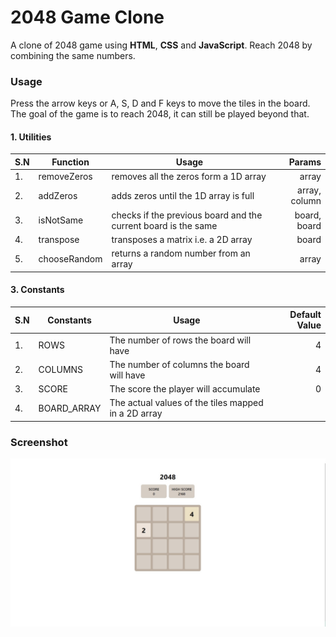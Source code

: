 # 2048 Game Clone

A clone of 2048 game using **HTML**, **CSS** and **JavaScript**. Reach 2048 by combining the same numbers.

### Usage

Press the arrow keys or A, S, D and F keys to move the tiles in the board. The goal of the game is to reach 2048, it can still be played beyond that.

#### 1. Utilities

| S.N | Function     | Usage                                                          |        Params |
| --- | ------------ | -------------------------------------------------------------- | ------------: |
| 1.  | removeZeros  | removes all the zeros form a 1D array                          |         array |
| 2.  | addZeros     | adds zeros until the 1D array is full                          | array, column |
| 3.  | isNotSame    | checks if the previous board and the current board is the same |  board, board |
| 4.  | transpose    | transposes a matrix i.e. a 2D array                            |         board |
| 5.  | chooseRandom | returns a random number from an array                          |         array |

#### 3. Constants

| S.N | Constants   | Usage                                               | Default Value |
| --- | ----------- | --------------------------------------------------- | ------------: |
| 1.  | ROWS        | The number of rows the board will have              |             4 |
| 2.  | COLUMNS     | The number of columns the board will have           |             4 |
| 3.  | SCORE       | The score the player will accumulate                |             0 |
| 4.  | BOARD_ARRAY | The actual values of the tiles mapped in a 2D array |               |

### Screenshot

![screenshot](images/2048.jpg)
